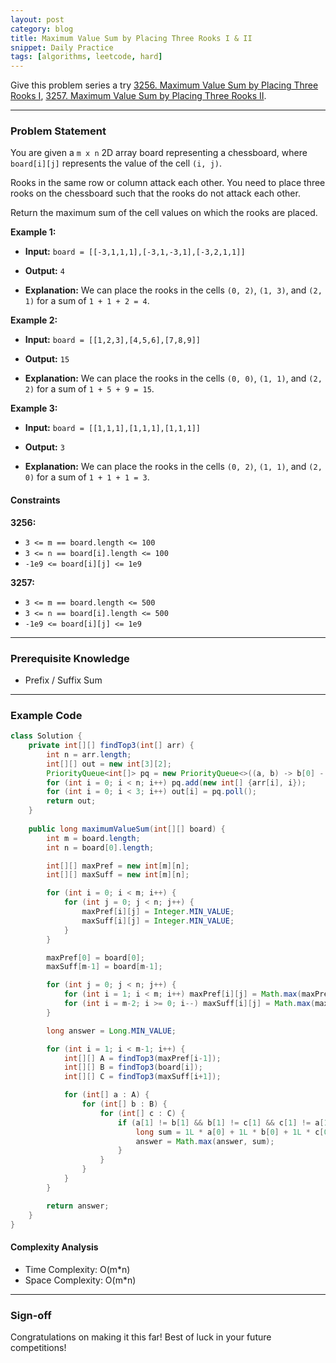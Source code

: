 ```yaml
---
layout: post
category: blog
title: Maximum Value Sum by Placing Three Rooks I & II
snippet: Daily Practice
tags: [algorithms, leetcode, hard]
---
```


Give this problem series a try [3256. Maximum Value Sum by Placing Three Rooks I](https://leetcode.com/problems/maximum-value-sum-by-placing-three-rooks-i/description/), [3257. Maximum Value Sum by Placing Three Rooks II](https://leetcode.com/problems/maximum-value-sum-by-placing-three-rooks-ii/description/).

---

### Problem Statement

You are given a `m x n` 2D array board representing a chessboard, where `board[i][j]` represents the value of the cell `(i, j)`.

Rooks in the same row or column attack each other. You need to place three rooks on the chessboard such that the rooks do not attack each other.

Return the maximum sum of the cell values on which the rooks are placed.

**Example 1:**

- **Input:** 
  `board = [[-3,1,1,1],[-3,1,-3,1],[-3,2,1,1]]`

- **Output:** 
  `4`

- **Explanation:** 
    We can place the rooks in the cells `(0, 2)`, `(1, 3)`, and `(2, 1)` for a sum of `1 + 1 + 2 = 4`.

**Example 2:**

- **Input:** 
  `board = [[1,2,3],[4,5,6],[7,8,9]]`

- **Output:** 
  `15`

- **Explanation:** 
    We can place the rooks in the cells `(0, 0)`, `(1, 1)`, and `(2, 2)` for a sum of `1 + 5 + 9 = 15`.

**Example 3:**

- **Input:** 
  `board = [[1,1,1],[1,1,1],[1,1,1]]`

- **Output:** 
  `3`

- **Explanation:** 
    We can place the rooks in the cells `(0, 2)`, `(1, 1)`, and `(2, 0)` for a sum of `1 + 1 + 1 = 3`.

#### Constraints

**3256:**
- `3 <= m == board.length <= 100`
- `3 <= n == board[i].length <= 100`
- `-1e9 <= board[i][j] <= 1e9`

**3257:**
- `3 <= m == board.length <= 500`
- `3 <= n == board[i].length <= 500`
- `-1e9 <= board[i][j] <= 1e9`

---

### Prerequisite Knowledge

- Prefix / Suffix Sum

---

### Example Code
```java
class Solution {
    private int[][] findTop3(int[] arr) {
        int n = arr.length;
        int[][] out = new int[3][2];
        PriorityQueue<int[]> pq = new PriorityQueue<>((a, b) -> b[0] - a[0]);
        for (int i = 0; i < n; i++) pq.add(new int[] {arr[i], i});
        for (int i = 0; i < 3; i++) out[i] = pq.poll();
        return out;
    }
    
    public long maximumValueSum(int[][] board) {
        int m = board.length;
        int n = board[0].length;

        int[][] maxPref = new int[m][n];
        int[][] maxSuff = new int[m][n];

        for (int i = 0; i < m; i++) {
            for (int j = 0; j < n; j++) {
                maxPref[i][j] = Integer.MIN_VALUE;
                maxSuff[i][j] = Integer.MIN_VALUE;
            }
        }

        maxPref[0] = board[0];
        maxSuff[m-1] = board[m-1];

        for (int j = 0; j < n; j++) {
            for (int i = 1; i < m; i++) maxPref[i][j] = Math.max(maxPref[i-1][j], board[i][j]);
            for (int i = m-2; i >= 0; i--) maxSuff[i][j] = Math.max(maxSuff[i+1][j], board[i][j]);
        }

        long answer = Long.MIN_VALUE;

        for (int i = 1; i < m-1; i++) {
            int[][] A = findTop3(maxPref[i-1]);
            int[][] B = findTop3(board[i]);
            int[][] C = findTop3(maxSuff[i+1]);

            for (int[] a : A) {
                for (int[] b : B) {
                    for (int[] c : C) {
                        if (a[1] != b[1] && b[1] != c[1] && c[1] != a[1]) {
                            long sum = 1L * a[0] + 1L * b[0] + 1L * c[0];
                            answer = Math.max(answer, sum);
                        }
                    }
                }
            }
        }

        return answer;
    }
}
```

#### Complexity Analysis
- Time Complexity: O(m*n)
- Space Complexity: O(m*n)

---

### Sign-off

Congratulations on making it this far! Best of luck in your future competitions!